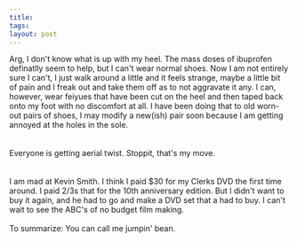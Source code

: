 ```yaml
---
title: 
tags: 
layout: post
---
```

 Arg, I don't know what is up with my heel.  The mass doses of ibuprofen definatlly seem to help, but I can't wear normal shoes.  Now I am not entirely sure I can't, I just walk around a little and it feels strange, maybe a little bit of pain and I freak out and take them off as to not aggravate it any.  I can, however, wear feiyues that have been cut on the heel and then taped back onto my foot with no discomfort at all.  I have been doing that to old worn-out pairs of shoes, I may modify a new(ish) pair soon because I am getting annoyed at the holes in the sole.  <br /><br />Everyone is getting aerial twist.  Stoppit, that's my move.  <br /><br />I am mad at Kevin Smith.  I think I paid $30 for my Clerks DVD the first time around.  I paid 2/3s that for the 10th anniversary edition. But I didn't want to buy it again, and he had to go and make a DVD set that a had to buy.  I can't wait to see the ABC's of no budget film making. <br /><br />To summarize: You can call me jumpin' bean.  <br />
